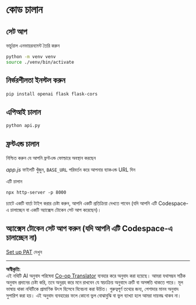 <!--
CO_OP_TRANSLATOR_METADATA:
{
  "original_hash": "537f02a36d73db093cbb8b9b44867645",
  "translation_date": "2025-09-01T15:46:54+00:00",
  "source_file": "9-chat-project/solution/backend/python/README.md",
  "language_code": "bn"
}
-->
# কোড চালান

## সেট আপ

ভার্চুয়াল এনভায়রনমেন্ট তৈরি করুন

```sh
python -m venv venv
source ./venv/bin/activate
```

## নির্ভরশীলতা ইনস্টল করুন

```sh
pip install openai flask flask-cors 
```

## এপিআই চালান

```sh
python api.py
```

## ফ্রন্টএন্ড চালান

নিশ্চিত করুন যে আপনি ফ্রন্টএন্ড ফোল্ডারে অবস্থান করছেন

*app.js* ফাইলটি খুঁজুন, `BASE_URL` পরিবর্তন করে আপনার ব্যাকএন্ড URL দিন

এটি চালান

```
npx http-server -p 8000
```

চ্যাটে একটি বার্তা টাইপ করার চেষ্টা করুন, আপনি একটি প্রতিক্রিয়া দেখতে পাবেন (যদি আপনি এটি Codespace-এ চালাচ্ছেন বা একটি অ্যাক্সেস টোকেন সেট আপ করেছেন)।

## অ্যাক্সেস টোকেন সেট আপ করুন (যদি আপনি এটি Codespace-এ চালাচ্ছেন না)

[Set up PAT](https://docs.github.com/en/authentication/keeping-your-account-and-data-secure/managing-your-personal-access-tokens) দেখুন

---

**অস্বীকৃতি**:  
এই নথিটি AI অনুবাদ পরিষেবা [Co-op Translator](https://github.com/Azure/co-op-translator) ব্যবহার করে অনুবাদ করা হয়েছে। আমরা যথাসম্ভব সঠিক অনুবাদ প্রদানের চেষ্টা করি, তবে অনুগ্রহ করে মনে রাখবেন যে স্বয়ংক্রিয় অনুবাদে ত্রুটি বা অসঙ্গতি থাকতে পারে। মূল ভাষায় থাকা নথিটিকে প্রামাণিক উৎস হিসেবে বিবেচনা করা উচিত। গুরুত্বপূর্ণ তথ্যের জন্য, পেশাদার মানব অনুবাদ সুপারিশ করা হয়। এই অনুবাদ ব্যবহারের ফলে কোনো ভুল বোঝাবুঝি বা ভুল ব্যাখ্যা হলে আমরা দায়বদ্ধ থাকব না।